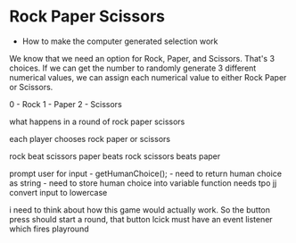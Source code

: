 # Rock Paper Scissors

- How to make the computer generated selection work

We know that we need an option for Rock, Paper, and Scissors. That's 3 choices. If we can get the number to randomly generate 3 different numerical values, we can assign each numerical value to either Rock Paper or Scissors.

0 - Rock
1 - Paper
2 - Scissors

what happens in a round of rock paper scissors

each player chooses rock paper or scissors

rock beat scissors
paper beats rock
scissors beats paper

prompt user for input - getHumanChoice();
    - need to return human choice as string
    - need to store human choice into variable
    function needs tpo jj
convert input to lowercase

i need to think about how this game would actually work. So the button press should start a round, that button lcick must have an event listener which fires playround
